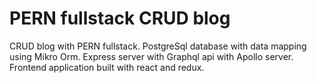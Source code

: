 # PERN fullstack CRUD blog
CRUD blog with PERN fullstack. PostgreSql database with data mapping using Mikro Orm. Express server with Graphql api with Apollo server. Frontend application built with react and redux.